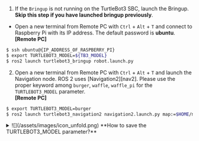 
1. If the `Bringup` is not running on the TurtleBot3 SBC, launch the Bringup. **Skip this step if you have launched bringup previously**.  
  - Open a new terminal from Remote PC with `Ctrl` + `Alt` + `T` and connect to Raspberry Pi with its IP address.
The default password is **ubuntu**.  
**[Remote PC]**    
  ```bash
$ ssh ubuntu@{IP_ADDRESS_OF_RASPBERRY_PI}
$ export TURTLEBOT3_MODEL=${TB3_MODEL}
$ ros2 launch turtlebot3_bringup robot.launch.py
  ```

2. Open a new terminal from Remote PC with `Ctrl` + `Alt` + `T` and launch the Navigation node. ROS 2 uses [Navigation2][nav2].
  Please use the proper keyword among `burger`, `waffle`, `waffle_pi` for the `TURTLEBOT3_MODEL` parameter.  
**[Remote PC]**  
  ```bash
$ export TURTLEBOT3_MODEL=burger
$ ros2 launch turtlebot3_navigation2 navigation2.launch.py map:=$HOME/map.yaml
  ```

<details>
<summary>
![](/assets/images/icon_unfold.png) **How to save the TURTLEBOT3_MODEL parameter?**
</summary>
The `$ export TURTLEBOT3_MODEL=${TB3_MODEL}` command can be omitted if the **TURTLEBOT3_MODEL** parameter is predefined in the `.bashrc` file.  
The `.bashrc` file is automatically loaded when a terminal window is created.  

- Example of defining `TurtlBot3 Burger` as a default model.  
**[Remote PC]**  
```bash
$ echo 'export TURTLEBOT3_MODEL=burger' >> ~/.bashrc
$ source ~/.bashrc
```

- Example of defining `TurtlBot3 Waffle Pi` as a default model.  
**[Remote PC]**  
```bash
$ echo 'export TURTLEBOT3_MODEL=waffle_pi' >> ~/.bashrc
$ source ~/.bashrc
```
</details>